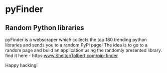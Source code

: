 # pyFinder
## Random Python libraries

pyFinder is a webscraper which collects the top 180 trending python libraries and sends you to a random PyPi page! 
The idea is to go to a random page and build an application using the randomly presented library. 
find it here - https:www.SheltonTolbert.com/pip-finder

Happy hacking! 


